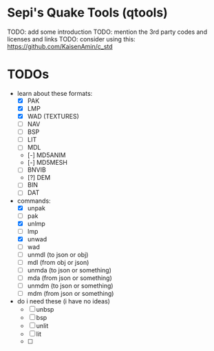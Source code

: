# Sepi's Quake Tools (qtools)

TODO: add some introduction
TODO: mention the 3rd party codes and licenses and links
TODO: consider using this: https://github.com/KaisenAmin/c_std

# TODOs

- learn about these formats:
  - [x] PAK
  - [x] LMP
  - [x] WAD (TEXTURES)
  - [ ] NAV
  - [ ] BSP
  - [ ] LIT
  - [ ] MDL
  - [-] MD5ANIM <TEXT>
  - [-] MD5MESH <TEXT>
  - [ ] BNVIB
  - [?] DEM
  - [ ] BIN
  - [ ] DAT

- commands:
  - [x] unpak
  - [ ] pak
  - [x] unlmp
  - [ ] lmp
  - [x] unwad
  - [ ] wad
  - [ ] unmdl (to json or obj)
  - [ ] mdl (from obj or json)
  - [ ] unmda <md5anim> (to json or something)
  - [ ] mda <md5anim> (from json or something)
  - [ ] unmdm <md5mesh> (to json or something)
  - [ ] mdm <md5mesh> (from json or something)
- do i need these (i have no ideas)
  - [ ] unbsp
  - [ ] bsp
  - [ ] unlit
  - [ ] lit
  - [ ]